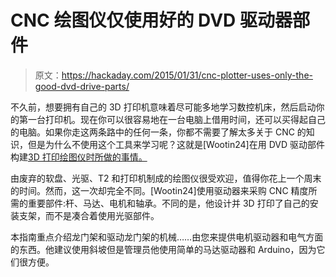 # CNC 绘图仪仅使用好的 DVD 驱动器部件

> 原文：<https://hackaday.com/2015/01/31/cnc-plotter-uses-only-the-good-dvd-drive-parts/>

不久前，想要拥有自己的 3D 打印机意味着尽可能多地学习数控机床，然后启动你的第一台打印机。现在你可以很容易地在一台电脑上借用时间，还可以买得起自己的电脑。如果你走这两条路中的任何一条，你都不需要了解太多关于 CNC 的知识，但是为什么不使用这个工具来学习呢？这就是[Wootin24]在用 DVD 驱动部件构建[3D 打印绘图仪时所做的事情。](http://www.instructables.com/id/Extremely-Low-Cost-3D-Printable-3D-Printer-Plotter)

由废弃的软盘、光驱、T2 和打印机制成的绘图仪很受欢迎，值得你花上一个周末的时间。然而，这一次却完全不同。[Wootin24]使用驱动器来采购 CNC 精度所需的重要部件:杆、马达、电机和轴承。不同的是，他设计并 3D 打印了自己的安装支架，而不是凑合着使用光驱部件。

本指南重点介绍龙门架和驱动龙门架的机械……由您来提供电机驱动器和电气方面的东西。他建议使用斜坡但是管理员他使用简单的马达驱动器和 Arduino，因为它们很方便。